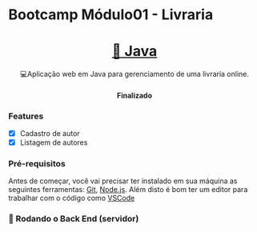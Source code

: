 
# Bootcamp Módulo01 - Livraria 
<h1 align="center">
    <a href="https://www.baeldung.com/get-started-with-java-series">🔗 Java</a>
</h1>
<p align="center">💻Aplicação web em Java para gerenciamento de uma livraria online.</p>

<h4 align="center"> 
	Finalizado
</h4>

### Features

- [x] Cadastro de autor
- [x] Listagem de autores

### Pré-requisitos

Antes de começar, você vai precisar ter instalado em sua máquina as seguintes ferramentas:
[Git](https://git-scm.com), [Node.js](https://nodejs.org/en/). 
Além disto é bom ter um editor para trabalhar com o código como [VSCode](https://code.visualstudio.com/)

### 🎲 Rodando o Back End (servidor)
